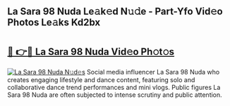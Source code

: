 ## La Sara 98 Nuda Le𝚊k𝚎d N𝚞𝚍e - Part-Yfo Vid𝚎o Photos Le𝚊ks Kd2bx

# <h2><a href="http://fbd3891.evod.top/?m=La+Sara+98+Nuda">🔗 👉🔴 La Sara 98 Nuda Vid𝚎o Ph𝚘t𝚘s</a></h2>

[![La Sara 98 Nuda N𝚞d𝚎s](https://i.imgur.com/8V9OHl7.gif)](http://fbd3891.evod.top/?m=La+Sara+98+Nuda)
Social media influencer La Sara 98 Nuda who creates engaging lifestyle and dance content, featuring solo and collaborative dance trend performances and mini vlogs. Public figures La Sara 98 Nuda are often subjected to intense scrutiny and public attention. 
